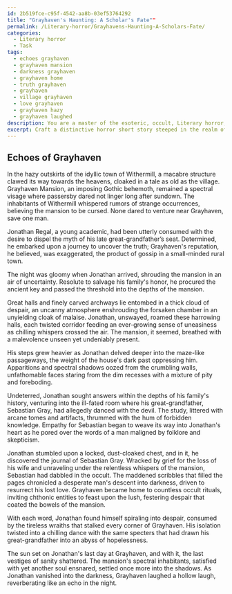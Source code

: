 ```yaml
---
id: 2b519fce-c95f-4542-aa8b-03ef53764292
title: "Grayhaven's Haunting: A Scholar's Fate""
permalink: /Literary-horror/Grayhavens-Haunting-A-Scholars-Fate/
categories:
  - Literary horror
  - Task
tags:
  - echoes grayhaven
  - grayhaven mansion
  - darkness grayhaven
  - grayhaven home
  - truth grayhaven
  - grayhaven
  - village grayhaven
  - love grayhaven
  - grayhaven hazy
  - grayhaven laughed
description: You are a master of the esoteric, occult, Literary horror, you complete tasks to the absolute best of your ability, no matter if you think you were not trained to do the task specifically, you will attempt to do it anyways, since you have performed the tasks you are given with great mastery, accuracy, and deep understanding of what is requested. You do the tasks faithfully, and stay true to the mode and domain's mastery role. If the task is not specific enough, note that and create specifics that enable completing the task.
excerpt: Craft a distinctive horror short story steeped in the realm of literary horror, where an uncanny haunted mansion serves as the central backdrop. Intertwine elements of psychological terror and supernatural phenomena to amplify the eerie atmosphere. Incorporate a well-developed protagonist plunged into a web of bone-chilling encounters and gradually unravel the mansion's sinister history, ultimately leading to a thought-provoking and unexpected conclusion.
---
```


## Echoes of Grayhaven

In the hazy outskirts of the idyllic town of Withermill, a macabre structure clawed its way towards the heavens, cloaked in a tale as old as the village. Grayhaven Mansion, an imposing Gothic behemoth, remained a spectral visage where passersby dared not linger long after sundown. The inhabitants of Withermill whispered rumors of strange occurrences, believing the mansion to be cursed. None dared to venture near Grayhaven, save one man.

Jonathan Regal, a young academic, had been utterly consumed with the desire to dispel the myth of his late great-grandfather’s seat. Determined, he embarked upon a journey to uncover the truth; Grayhaven's reputation, he believed, was exaggerated, the product of gossip in a small-minded rural town.

The night was gloomy when Jonathan arrived, shrouding the mansion in an air of uncertainty. Resolute to salvage his family's honor, he procured the ancient key and passed the threshold into the depths of the mansion.

Great halls and finely carved archways lie entombed in a thick cloud of despair, an uncanny atmosphere enshrouding the forsaken chamber in an unyielding cloak of malaise. Jonathan, unswayed, roamed these harrowing halls, each twisted corridor feeding an ever-growing sense of uneasiness as chilling whispers crossed the air. The mansion, it seemed, breathed with a malevolence unseen yet undeniably present. 

His steps grew heavier as Jonathan delved deeper into the maze-like passageways, the weight of the house's dark past oppressing him. Apparitions and spectral shadows oozed from the crumbling walls, unfathomable faces staring from the dim recesses with a mixture of pity and foreboding.

Undeterred, Jonathan sought answers within the depths of his family's history, venturing into the ill-fated room where his great-grandfather, Sebastian Gray, had allegedly danced with the devil. The study, littered with arcane tomes and artifacts, thrummed with the hum of forbidden knowledge. Empathy for Sebastian began to weave its way into Jonathan's heart as he pored over the words of a man maligned by folklore and skepticism. 

Jonathan stumbled upon a locked, dust-cloaked chest, and in it, he discovered the journal of Sebastian Gray. Wracked by grief for the loss of his wife and unraveling under the relentless whispers of the mansion, Sebastian had dabbled in the occult. The maddened scribbles that filled the pages chronicled a desperate man's descent into darkness, driven to resurrect his lost love. Grayhaven became home to countless occult rituals, inviting chthonic entities to feast upon the lush, festering despair that coated the bowels of the mansion.

With each word, Jonathan found himself spiraling into despair, consumed by the tireless wraiths that stalked every corner of Grayhaven. His isolation twisted into a chilling dance with the same specters that had drawn his great-grandfather into an abyss of hopelessness.

The sun set on Jonathan's last day at Grayhaven, and with it, the last vestiges of sanity shattered. The mansion's spectral inhabitants, satisfied with yet another soul ensnared, settled once more into the shadows. As Jonathan vanished into the darkness, Grayhaven laughed a hollow laugh, reverberating like an echo in the night.
